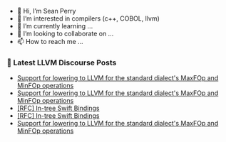 - 👋 Hi, I’m Sean Perry
- 👀 I’m interested in compilers (c++, COBOL, llvm)
- 🌱 I’m currently learning ...
- 💞️ I’m looking to collaborate on ...
- 📫 How to reach me ...

<!---
s66perry/s66perry is a ✨ special ✨ repository because its `README.md` (this file) appears on your GitHub profile.
You can click the Preview link to take a look at your changes.
--->
### 📕 Latest LLVM Discourse Posts

<!-- DISCOURSE-LLVM:START -->
- [Support for lowering to LLVM for the standard dialect&#39;s MaxFOp and MinFOp operations](https://discourse.llvm.org/t/support-for-lowering-to-llvm-for-the-standard-dialects-maxfop-and-minfop-operations/63588#post_3)
- [Support for lowering to LLVM for the standard dialect&#39;s MaxFOp and MinFOp operations](https://discourse.llvm.org/t/support-for-lowering-to-llvm-for-the-standard-dialects-maxfop-and-minfop-operations/63588#post_2)
- [[RFC] In-tree Swift Bindings](https://discourse.llvm.org/t/rfc-in-tree-swift-bindings/63562#post_4)
- [[RFC] In-tree Swift Bindings](https://discourse.llvm.org/t/rfc-in-tree-swift-bindings/63562#post_3)
- [Support for lowering to LLVM for the standard dialect&#39;s MaxFOp and MinFOp operations](https://discourse.llvm.org/t/support-for-lowering-to-llvm-for-the-standard-dialects-maxfop-and-minfop-operations/63588#post_1)
<!-- DISCOURSE-LLVM:END -->

